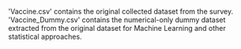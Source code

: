 'Vaccine.csv' contains the original collected dataset from the survey.
'Vaccine_Dummy.csv' contains the numerical-only dummy dataset extracted from the original dataset for Machine Learning and other statistical approaches.
